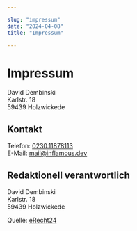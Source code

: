 ```yaml
---

slug: "impressum"
date: "2024-04-08"
title: "Impressum"

---
```


<h1>Impressum</h1>

<p>
David Dembinski<br />
Karlstr. 18<br />
59439 Holzwickede
</p>

<h2>Kontakt</h2>
<p>
Telefon: <a href="tel:023011878113">0230.11878113</a><br />
E-Mail: <a href="mailto:mail@inflamous.dev">mail@inflamous.dev</a>
</p>

<h2>Redaktionell verantwortlich</h2>
<p>David Dembinski<br />
Karlstr. 18<br />
59439 Holzwickede</p>

<p>Quelle: <a href="https://www.e-recht24.de">eRecht24</a></p>